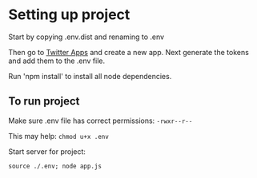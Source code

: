 Setting up project
==================

Start by copying .env.dist and renaming to .env

Then go to <a href="https://apps.twitter.com" target="_blank">Twitter Apps</a> and create a new app.
Next generate the tokens and add them to the .env file.

Run 'npm install' to install all node dependencies.


To run project
--------------

Make sure .env file has correct permissions: `-rwxr--r--`

This may help: `chmod u+x .env`

Start server for project:

`source ./.env; node app.js`